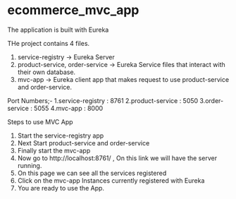 # ecommerce_mvc_app
The application is built with Eureka

THe project contains 4 files.
1. service-registry -> Eureka Server
2. product-service, order-service -> Eureka Service files that interact with their own database.
3. mvc-app -> Eureka client app that makes request to use product-service and order-service.

Port Numbers;-
1.service-registry : 8761 
2.product-service  : 5050
3.order-service    : 5055
4.mvc-app          : 8000

Steps to use MVC App
1. Start the service-registry app
2. Next Start product-service and order-service 
3. Finally start the mvc-app
4. Now go to http://localhost:8761/ , On this link we will have the server running.
5. On this page we can see all the services registered
6. Click on the mvc-app Instances currently registered with Eureka 
7. You are ready to use the App.
